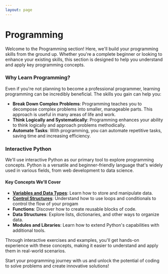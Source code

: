 ```yaml
---
layout: page
---
```


# Programming

Welcome to the Programming section! Here, we'll build your programming skills from the ground up. Whether you're a complete beginner or looking to enhance your existing skills, this section is designed to help you understand and apply key programming concepts.

### Why Learn Programming?

Even if you're not planning to become a professional programmer, learning programming can be incredibly beneficial. The skills you gain can help you:

- **Break Down Complex Problems**: Programming teaches you to decompose complex problems into smaller, manageable parts. This approach is useful in many areas of life and work.
- **Think Logically and Systematically**: Programming enhances your ability to think logically and approach problems methodically.
- **Automate Tasks**: With programming, you can automate repetitive tasks, saving time and increasing efficiency.

### Interactive Python

We'll use interactive Python as our primary tool to explore programming concepts. Python is a versatile and beginner-friendly language that's widely used in various fields, from web development to data science.

#### Key Concepts We'll Cover

- [**Variables and Data Types**](./variables_and_data_types): Learn how to store and manipulate data.
- [**Control Structures**](./control_structures.md): Understand how to use loops and conditionals to control the flow of your progam
- **Functions**: Discover how to create reusable blocks of code.
- **Data Structures**: Explore lists, dictionaries, and other ways to organize data.
- **Modules and Libraries**: Learn how to extend Python's capabilities with additional tools.

Through interactive exercises and examples, you'll get hands-on experience with these concepts, making it easier to understand and apply them in real-world scenarios.

Start your programming journey with us and unlock the potential of coding to solve problems and create innovative solutions!